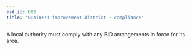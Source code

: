 ```yaml
---
esd_id: 682
title: "Business improvement district - compliance"
---
```


A local authority must comply with any BID arrangements  in force for its area.

